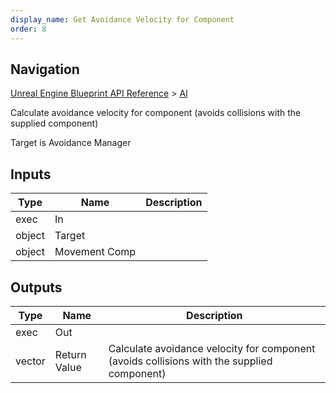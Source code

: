 ```yaml
---
display_name: Get Avoidance Velocity for Component
order: 8
---
```

## Navigation

[Unreal Engine Blueprint API Reference](https://dev.epicgames.com/documentation/en-us/unreal-engine/BlueprintAPI) > [AI](https://dev.epicgames.com/documentation/en-us/unreal-engine/BlueprintAPI/AI)

Calculate avoidance velocity for component (avoids collisions with the supplied component)

Target is Avoidance Manager

## Inputs

| Type | Name | Description |
| --- | --- | --- |
| exec | In |  |
| object | Target |  |
| object | Movement Comp |  |

## Outputs

| Type | Name | Description |
| --- | --- | --- |
| exec | Out |  |
| vector | Return Value | Calculate avoidance velocity for component (avoids collisions with the supplied component) |
